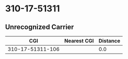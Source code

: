 # 310-17-51311
## Unrecognized Carrier


| CGI | Nearest CGI | Distance |
|-----|-------------|----------|
| 310-17-51311-106 |  | 0.0 |
